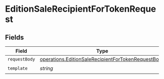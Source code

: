 # EditionSaleRecipientForTokenRequest


## Fields

| Field                                                                                                                    | Type                                                                                                                     | Required                                                                                                                 | Description                                                                                                              |
| ------------------------------------------------------------------------------------------------------------------------ | ------------------------------------------------------------------------------------------------------------------------ | ------------------------------------------------------------------------------------------------------------------------ | ------------------------------------------------------------------------------------------------------------------------ |
| `requestBody`                                                                                                            | [operations.EditionSaleRecipientForTokenRequestBody](../../models/operations/editionsalerecipientfortokenrequestbody.md) | :heavy_minus_sign:                                                                                                       | N/A                                                                                                                      |
| `template`                                                                                                               | *string*                                                                                                                 | :heavy_check_mark:                                                                                                       | Template id                                                                                                              |